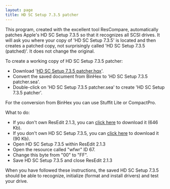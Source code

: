 ```yaml
---
layout: page
title: HD SC Setup 7.3.5 patcher
---
```


This program, created with the excellent tool ResCompare, automatically patches Apple's HD SC Setup 7.3.5 so that it recognizes all SCSI drives. It will ask you where your copy of 'HD SC Setup 7.3.5' is located and then creates a patched copy, not surprisingly called 'HD SC Setup 7.3.5 (patched)'. It does not change the original.

To create a working copy of HD SC Setup 7.3.5 patcher:

* Download '[HD SC Setup 7.3.5 patcher.hqx](/mac/soft/HD%20SC%20Setup%207.3.5%20patcher.hqx)'.
* Convert the saved document from BinHex to 'HD SC Setup 7.3.5 patcher.sea'.
* Double-click on 'HD SC Setup 7.3.5 patcher.sea' to create 'HD SC Setup 7.3.5 patcher'.

For the conversion from BinHex you can use Stuffit Lite or CompactPro.

What to do:

* If you don't own ResEdit 2.1.3, you can [click here](/mac/soft/ResEdit_2.1.3.sea.bin) to download it (646 Kb).
* If you don't own HD SC Setup 7.3.5, you can [click here](/mac/soft/Apple_HD_SC_Setup_7.3.5.sea.bin) to download it (90 Kb).
* Open HD SC Setup 7.3.5 within ResEdit 2.1.3
* Open the resource called "wfwr" ID 67.
* Change this byte from "00" to "FF".
* Save HD SC Setup 7.3.5 and close ResEdit 2.1.3

When you have followed these instructions, the saved HD SC Setup 7.3.5 should be able to recognize, initialize (format and install drivers) and test your drive. 
